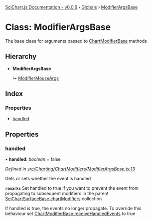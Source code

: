 [SciChart.js Documentation - v0.0.6](../README.md) › [Globals](../globals.md) › [ModifierArgsBase](modifierargsbase.md)

# Class: ModifierArgsBase

The base class for arguments passed to [ChartModifierBase](chartmodifierbase.md) methods

## Hierarchy

* **ModifierArgsBase**

  ↳ [ModifierMouseArgs](modifiermouseargs.md)

## Index

### Properties

* [handled](modifierargsbase.md#handled)

## Properties

###  handled

• **handled**: *boolean* = false

*Defined in [src/Charting/ChartModifiers/ModifierArgsBase.ts:13](https://github.com/ABTSoftware/SciChart.Dev/blob/ff9f38d289/Web/src/SciChart/src/Charting/ChartModifiers/ModifierArgsBase.ts#L13)*

Gets or sets whether the event is handled

**`remarks`** 
Set handled to true if you want to prevent the event from propagating to subsequent modifiers in the
parent [SciChartSurfaceBase.chartModifiers](scichartsurfacebase.md#readonly-chartmodifiers) collection

If handled is true, the events no longer propagate. To override this behaviour set [ChartModifierBase.receiveHandledEvents](chartmodifierbase.md#receivehandledevents) to true
